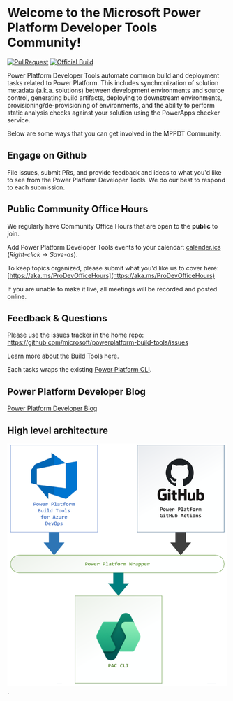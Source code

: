 # Welcome to the Microsoft Power Platform Developer Tools Community!

[![PullRequest](https://github.com/microsoft/powerplatform-build-tools/actions/workflows/PullRequest.yml/badge.svg)](https://github.com/microsoft/powerplatform-build-tools/actions/workflows/PullRequest.yml)
[![Official Build](https://dev.azure.com/dynamicscrm/OneCRM/_apis/build/status%2FDPX-Tools%2Fpowerplatform-build-tools%20Official%20Build?branchName=main)](https://dev.azure.com/dynamicscrm/OneCRM/_build/latest?definitionId=15006&branchName=main)

Power Platform Developer Tools automate common build and deployment tasks related to Power Platform.
This includes synchronization of solution metadata (a.k.a. solutions) between development environments and source control,
generating build artifacts, deploying to downstream environments, provisioning/de-provisioning of environments,
and the ability to perform static analysis checks against your solution using the PowerApps checker service.

Below are some ways that you can get involved in the MPPDT Community.

## Engage on Github

File issues, submit PRs, and provide feedback and ideas to what you'd like to see from the Power Platform Developer Tools.
We do our best to respond to each submission.

## Public Community Office Hours

We regularly have Community Office Hours that are open to the **public** to join. 

Add Power Platform Developer Tools events to your calendar: [calender.ics](PPDeveloperTools-OfficeHours.ics) (_Right-click -> Save-as_).

To keep topics organized, please submit what you'd like us to cover here:
[https://aka.ms/ProDevOfficeHours](https://aka.ms/ProDevOfficeHours)

If you are unable to make it live, all meetings will be recorded and posted online.

## Feedback & Questions

Please use the issues tracker in the home repo: <https://github.com/microsoft/powerplatform-build-tools/issues>

Learn more about the Build Tools [here](https://aka.ms/buildtoolsdoc).

Each tasks wraps the existing [Power Platform CLI](https://aka.ms/PowerPlatformCLI).

## Power Platform Developer Blog

[Power Platform Developer Blog](https://devblogs.microsoft.com/powerplatform/)

## High level architecture

![High level architecture](docs/Architecture.png).
